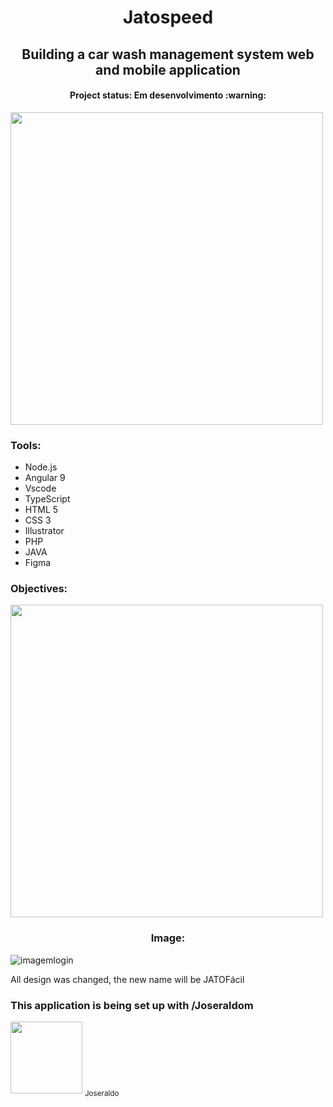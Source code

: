 <h1 align="center">Jatospeed </h1>
<h2 align="center"> Building a car wash management system web and mobile application </h2>
<h4 align="center"> Project status: Em desenvolvimento :warning: </h4>



<img src="https://github.com/faelbalboa/Jatospeed/blob/main/logo%20jatospeed%20site.jpg" width="500">

<h3> Tools: </h3>

- Node.js
- Angular 9
- Vscode
- TypeScript
- HTML 5
- CSS 3
- Illustrator
- PHP
- JAVA
- Figma


<h3> Objectives: </h3>

<img src="https://github.com/faelbalboa/Jatospeed/blob/main/bio%20para%20jatospeed%40300x-100.jpg" width="500">

<h3 align="center"> Image: </h3>

![imagemlogin](https://github.com/faelbalboa/Jatospeed/blob/main/Ativo%2013.jpg)

<p> All design was changed, the new name will be JATOFácil </p>

<h3> This application is being set up with /Joseraldom </h3>
<div><img src="https://avatars3.githubusercontent.com/u/11074972?s=400&v=4" width=115 > <sub> Joseraldo </sub></div>



